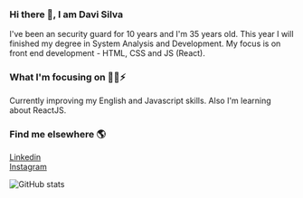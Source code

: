 ### Hi there 👋, I am Davi Silva
I've been an security guard for 10 years and I'm 35 years old. This year I will finished my degree in
System Analysis and Development. My focus is on front end development - HTML, CSS and JS (React).

### What I'm focusing on  🧑‍💻⚡️

Currently improving my English and Javascript skills. Also I'm learning about ReactJS.

### Find me elsewhere  🌎
[Linkedin](https://www.linkedin.com/in/davisilva85/) <br/>
[Instagram](https://www.instagram.com/davisilva85/)


![GitHub stats](https://github-readme-stats.vercel.app/api?username=davi1985&show_icons=true)  

